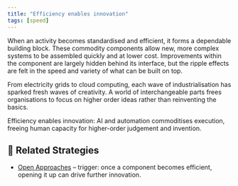 ```yaml
---
title: "Efficiency enables innovation"
tags: [speed]
---
```



When an activity becomes standardised and efficient, it forms a dependable building block. These commodity components allow new, more complex systems to be assembled quickly and at lower cost. Improvements within the component are largely hidden behind its interface, but the ripple effects are felt in the speed and variety of what can be built on top.

From electricity grids to cloud computing, each wave of industrialisation has sparked fresh waves of creativity. A world of interchangeable parts frees organisations to focus on higher order ideas rather than reinventing the basics.

Efficiency enables innovation: AI and automation commoditises execution, freeing human capacity for higher-order judgement and invention.

## 🔀 Related Strategies

- [Open Approaches](/strategies/accelerators/open-approaches) – trigger: once a component becomes efficient, opening it up can drive further innovation.

